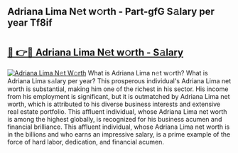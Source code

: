 ## Adriana Lima N𝚎t w𝚘rth - Part-gfG S𝚊lary per year Tf8if

# <h2><a href="http://gc3ci8.nevu.top/?p=Adriana+Lima">🔗 👉🔴 Adriana Lima N𝚎t w𝚘rth - S𝚊lary</a></h2>

[![Adriana Lima N𝚎t W𝚘rth](https://i.imgur.com/Oavwk0R.jpeg)](http://gc3ci8.nevu.top/?p=Adriana+Lima)
What is Adriana Lima n𝚎t w𝚘rth? What is Adriana Lima s𝚊lary per year?
This prosperous individual's Adriana Lima net worth is substantial, making him one of the richest in his sector. His income from his employment is significant, but it is outmatched by Adriana Lima net worth, which is attributed to his diverse business interests and extensive real estate portfolio. This affluent individual, whose Adriana Lima net worth is among the highest globally, is recognized for his business acumen and financial brilliance. This affluent individual, whose Adriana Lima net worth is in the billions and who earns an impressive salary, is a prime example of the force of hard labor, dedication, and financial acumen.
